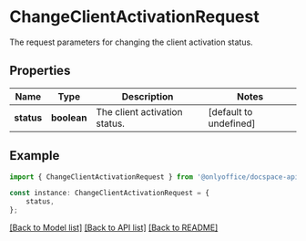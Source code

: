 # ChangeClientActivationRequest

The request parameters for changing the client activation status.

## Properties

Name | Type | Description | Notes
------------ | ------------- | ------------- | -------------
**status** | **boolean** | The client activation status. | [default to undefined]

## Example

```typescript
import { ChangeClientActivationRequest } from '@onlyoffice/docspace-api-sdk';

const instance: ChangeClientActivationRequest = {
    status,
};
```

[[Back to Model list]](../README.md#documentation-for-models) [[Back to API list]](../README.md#documentation-for-api-endpoints) [[Back to README]](../README.md)
